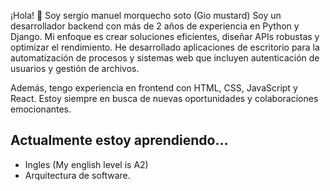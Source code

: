 ¡Hola! 👋 Soy sergio manuel morquecho soto (Gio mustard)
Soy un desarrollador backend con más de 2 años de experiencia en Python y Django. Mi enfoque es crear soluciones eficientes, diseñar APIs robustas y optimizar el rendimiento. He desarrollado aplicaciones de escritorio para la automatización de procesos y sistemas web que incluyen autenticación de usuarios y gestión de archivos.

Además, tengo experiencia en frontend con HTML, CSS, JavaScript y React.
Estoy siempre en busca de nuevas oportunidades y colaboraciones emocionantes.

## Actualmente estoy aprendiendo...
* Ingles (My english level is A2)
* Arquitectura de software.
